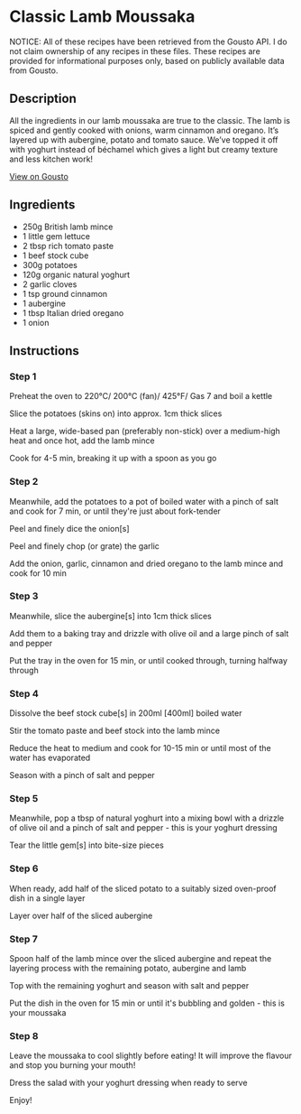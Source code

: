 # Classic Lamb Moussaka

NOTICE: All of these recipes have been retrieved from the Gousto API. I do not claim ownership of any recipes in these files. These recipes are provided for informational purposes only, based on publicly available data from Gousto.

## Description

All the ingredients in our lamb moussaka are true to the classic. The lamb is spiced and gently cooked with onions, warm cinnamon and oregano. It’s layered up with aubergine, potato and tomato sauce. We’ve topped it off with yoghurt instead of béchamel which gives a light but creamy texture and less kitchen work!

[View on Gousto](https://www.gousto.co.uk/recipes/cookbook/classic-lamb-moussaka)

## Ingredients

- 250g British lamb mince 
- 1 little gem lettuce
- 2 tbsp rich tomato paste 
- 1 beef stock cube
- 300g potatoes 
- 120g organic natural yoghurt
- 2 garlic cloves
- 1 tsp ground cinnamon
- 1 aubergine 
- 1 tbsp Italian dried oregano
- 1 onion

## Instructions


### Step 1

Preheat the oven to 220&deg;C/ 200&deg;C (fan)/ 425&deg;F/ Gas 7 and boil a kettle&nbsp;


Slice the potatoes (skins on) into approx. 1cm thick slices


Heat a large, wide-based pan (preferably non-stick) over a medium-high heat and once hot, add the lamb mince


Cook for 4-5 min, breaking it up with a spoon as you go


### Step 2

Meanwhile, add the potatoes to a pot of boiled water with a pinch of salt and cook for 7 min, or until they're just about fork-tender


Peel and finely dice the onion<span class="text-danger">[s]&nbsp;</span>


Peel and finely chop (or grate) the garlic 


Add the onion, garlic, cinnamon and dried oregano to the lamb mince and cook for 10 min


### Step 3

Meanwhile, slice the aubergine<span class="text-danger">[s]</span> into 1cm thick slices


Add them to a baking tray and drizzle with olive oil and a large pinch of salt and pepper


Put the tray in the oven for 15 min, or until cooked through, turning halfway through


### Step 4

Dissolve the beef stock cube<span class="text-danger">[s]</span> in 200ml <span class="text-danger">[400ml]</span> boiled water


Stir the tomato paste&nbsp;and&nbsp;beef stock&nbsp;into the lamb mince


Reduce the heat to medium and cook for 10-15 min or until most of the water has evaporated


Season with a pinch of salt and pepper


### Step 5

Meanwhile, pop a tbsp of&nbsp;natural yoghurt&nbsp;into a mixing bowl with a drizzle of&nbsp;olive oil&nbsp;and a pinch of&nbsp;salt&nbsp;and&nbsp;pepper&nbsp;- this is your&nbsp;yoghurt dressing&nbsp;


Tear the&nbsp;little gem<span class="text-danger">[s]</span>&nbsp;into bite-size pieces


### Step 6

When ready, add half of the sliced potato to a suitably sized oven-proof dish in a single layer


Layer over half of the sliced aubergine&nbsp;


### Step 7

Spoon half of the lamb mince&nbsp;over the sliced aubergine and repeat the layering process with the remaining potato, aubergine and lamb


Top with the remaining yoghurt and season with salt and pepper


Put the dish in the oven for 15 min or until it's bubbling and golden - this is your moussaka&nbsp;

### Step 8

Leave the moussaka to cool slightly before eating! It will improve the flavour and stop you burning your mouth!


Dress the salad with your yoghurt dressing when ready to serve&nbsp;


Enjoy!

